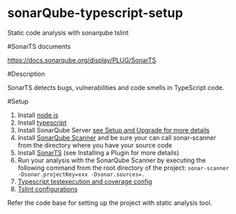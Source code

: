 # sonarQube-typescript-setup
Static code analysis with sonarqube tslint

#SonarTS documents

https://docs.sonarqube.org/display/PLUG/SonarTS

#Description

SonarTS detects bugs, vulnerabilities and code smells in TypeScript code.

#Setup


1. Install [node.js](https://nodejs.org/en/)
2. Install [typescript](https://www.npmjs.com/package/typescript)
3. Install SonarQube Server  [see Setup and Upgrade for more details](https://docs.sonarqube.org/latest/setup/overview/)
4. Install [SonarQube Scanner](https://docs.sonarqube.org/display/SCAN/Analyzing+with+SonarQube+Scanner) and be sure your can call sonar-scanner from the directory where you have your source code
5. Install [SonarTS](https://docs.sonarqube.org/latest/setup/install-plugin/) (see Installing a Plugin for more details)
6. Run your analysis with the SonarQube Scanner by executing the following command from the root directory of the project:
   ```sonar-scanner -Dsonar.projectKey=xxx -Dsonar.sources=.```
7. [Typescript testexecution and coverage config](https://docs.sonarqube.org/display/PLUG/TypeScript+Test+Execution+and+Coverage+Results+Import)
8. [Tslint configurations](https://github.com/SonarSource/SonarTS#use-in-tslint)

Refer the code base for setting up the project with static analysis tool.


